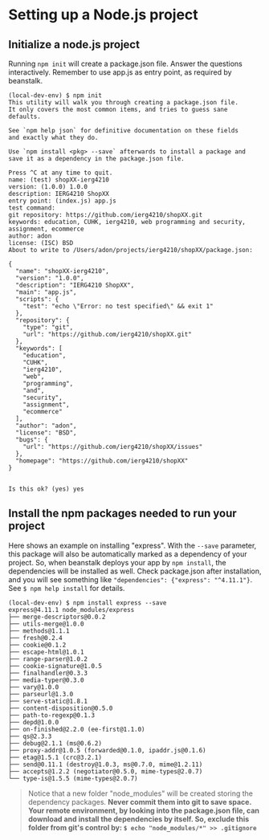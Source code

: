 Setting up a Node.js project
=========================

## Initialize a node.js project
Running ```npm init``` will create a package.json file. Answer the questions interactively. Remember to use app.js as entry point, as required by beanstalk.

```
(local-dev-env) $ npm init
This utility will walk you through creating a package.json file.
It only covers the most common items, and tries to guess sane defaults.

See `npm help json` for definitive documentation on these fields
and exactly what they do.

Use `npm install <pkg> --save` afterwards to install a package and
save it as a dependency in the package.json file.

Press ^C at any time to quit.
name: (test) shopXX-ierg4210
version: (1.0.0) 1.0.0
description: IERG4210 ShopXX
entry point: (index.js) app.js
test command: 
git repository: https://github.com/ierg4210/shopXX.git
keywords: education, CUHK, ierg4210, web programming and security, assignment, ecommerce
author: adon
license: (ISC) BSD
About to write to /Users/adon/projects/ierg4210/shopXX/package.json:

{
  "name": "shopXX-ierg4210",
  "version": "1.0.0",
  "description": "IERG4210 ShopXX",
  "main": "app.js",
  "scripts": {
    "test": "echo \"Error: no test specified\" && exit 1"
  },
  "repository": {
    "type": "git",
    "url": "https://github.com/ierg4210/shopXX.git"
  },
  "keywords": [
    "education",
    "CUHK",
    "ierg4210",
    "web",
    "programming",
    "and",
    "security",
    "assignment",
    "ecommerce"
  ],
  "author": "adon",
  "license": "BSD",
  "bugs": {
    "url": "https://github.com/ierg4210/shopXX/issues"
  },
  "homepage": "https://github.com/ierg4210/shopXX"
}


Is this ok? (yes) yes
```

## Install the npm packages needed to run your project
Here shows an example on installing "express". With the ```--save``` parameter, this package will also be automatically marked as a dependency of your project. So, when beanstalk deploys your app by ```npm install```, the dependencies will be installed as well.
Check package.json after installation, and you will see something like ```"dependencies": {"express": "^4.11.1"}```. See ```$ npm help install``` for details.
```
(local-dev-env) $ npm install express --save
express@4.11.1 node_modules/express
├── merge-descriptors@0.0.2
├── utils-merge@1.0.0
├── methods@1.1.1
├── fresh@0.2.4
├── cookie@0.1.2
├── escape-html@1.0.1
├── range-parser@1.0.2
├── cookie-signature@1.0.5
├── finalhandler@0.3.3
├── media-typer@0.3.0
├── vary@1.0.0
├── parseurl@1.3.0
├── serve-static@1.8.1
├── content-disposition@0.5.0
├── path-to-regexp@0.1.3
├── depd@1.0.0
├── on-finished@2.2.0 (ee-first@1.1.0)
├── qs@2.3.3
├── debug@2.1.1 (ms@0.6.2)
├── proxy-addr@1.0.5 (forwarded@0.1.0, ipaddr.js@0.1.6)
├── etag@1.5.1 (crc@3.2.1)
├── send@0.11.1 (destroy@1.0.3, ms@0.7.0, mime@1.2.11)
├── accepts@1.2.2 (negotiator@0.5.0, mime-types@2.0.7)
└── type-is@1.5.5 (mime-types@2.0.7)
```
> Notice that a new folder "node_modules" will be created storing the dependency packages.
> **Never commit them into git to save space. Your remote environment, by looking into the package.json file, can download and install the dependencies by itself. So, exclude this folder from git's control by: ```$ echo "node_modules/*" >> .gitignore```**
